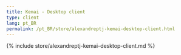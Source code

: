 ```yaml
---
title: Kemai - Desktop client
type: client
lang: pt_BR
permalink: /pt_BR/store/alexandreptj-kemai-desktop-client.html
---
```


{% include store/alexandreptj-kemai-desktop-client.md %}
